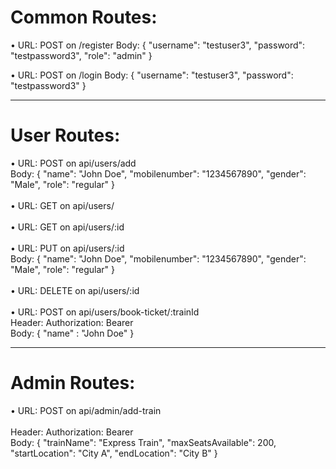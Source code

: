 # Common  Routes:

•	URL:  POST    on    /register
Body:
{
  "username": "testuser3",
  "password": "testpassword3",
  "role": "admin"
}


•	URL:  POST    on    /login
Body:
{
  "username": "testuser3",
  "password": "testpassword3"
}

-----------------------------------------------------

# User Routes:

•	URL: POST   on    api/users/add
<br />
Body:
{
"name": "John Doe",
"mobilenumber": "1234567890",
"gender": "Male",
"role": "regular"
}
<br /><br />
•	URL: GET   on     api/users/
<br /><br />
•	URL: GET   on     api/users/:id
<br /><br />
•	URL: PUT   on     api/users/:id
<br />
Body:
{
"name": "John Doe",
"mobilenumber": "1234567890",
"gender": "Male",
"role": "regular"
}
<br /><br />
•	URL: DELETE   on     api/users/:id
<br /><br />
•	URL: POST   on     api/users/book-ticket/:trainId
<br />
Header:  Authorization: Bearer <token>
<br />
Body:
{
"name" : "John Doe"
}

-------------------------------------------------------------------

# Admin Routes:

•	URL:  POST     on           api/admin/add-train     
<br />
Header:  Authorization: Bearer <token>
<br />
Body:
{
  "trainName": "Express Train",
  "maxSeatsAvailable": 200,
  "startLocation": "City A",
  "endLocation": "City B"
}

